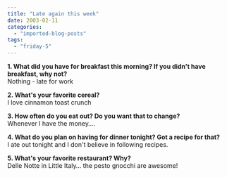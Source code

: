 ```yaml
---
title: "Late again this week"
date: 2003-02-11
categories: 
  - "imported-blog-posts"
tags: 
  - "friday-5"
---
```


**1\. What did you have for breakfast this morning? If you didn't have breakfast, why not?**  
Nothing - late for work

**2\. What's your favorite cereal?**  
I love cinnamon toast crunch

**3\. How often do you eat out? Do you want that to change?**  
Whenever I have the money….

**4\. What do you plan on having for dinner tonight? Got a recipe for that?**  
I ate out tonight and I don't believe in following recipes.

**5\. What's your favorite restaurant? Why?**  
Delle Notte in Little Italy… the pesto gnocchi are awesome!
